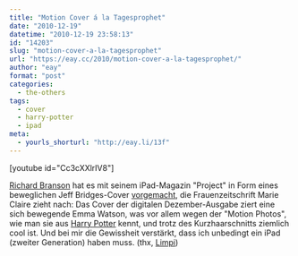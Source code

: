 ```yaml
---
title: "Motion Cover á la Tagesprophet"
date: "2010-12-19"
datetime: "2010-12-19 23:58:13"
id: "14203"
slug: "motion-cover-a-la-tagesprophet"
url: "https://eay.cc/2010/motion-cover-a-la-tagesprophet/"
author: "eay"
format: "post"
categories:
  - the-others
tags:
  - cover
  - harry-potter
  - ipad
meta:
  - yourls_shorturl: "http://eay.li/13f"
---
```


\[youtube id="Cc3cXXlrIV8"\]

[Richard Branson](http://de.wikipedia.org/wiki/Richard_Branson) hat es mit seinem iPad-Magazin "Project" in Form eines beweglichen Jeff Bridges-Cover [vorgemacht](http://vimeo.com/17285675), die Frauenzeitschrift Marie Claire zieht nach: Das Cover der digitalen Dezember-Ausgabe ziert eine sich bewegende Emma Watson, was vor allem wegen der "Motion Photos", wie man sie aus [Harry Potter](//eay.cc/tag/harry-potter/) kennt, und trotz des Kurzhaarschnitts ziemlich cool ist. Und bei mir die Gewissheit verstärkt, dass ich unbedingt ein iPad (zweiter Generation) haben muss. (thx, [Limpi](http://twitter.com/Limpi))
